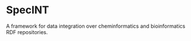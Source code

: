 # SpecINT
A framework for data integration over cheminformatics and bioinformatics RDF repositories.
